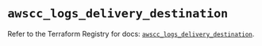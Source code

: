 # `awscc_logs_delivery_destination`

Refer to the Terraform Registry for docs: [`awscc_logs_delivery_destination`](https://registry.terraform.io/providers/hashicorp/awscc/0.70.0/docs/resources/logs_delivery_destination).
